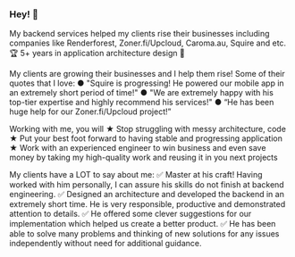 ### Hey! 👋

My backend services helped my clients rise their businesses including companies like Renderforest, Zoner.fi/Upcloud, Caroma.au, Squire and etc. 🏆 5+ years in application architecture design 🥇

My clients are growing their businesses and I help them rise! Some of their quotes that I love:
● "Squire is progressing! He powered our mobile app in an extremely short period of time!"
● "We are extremely happy with his top-tier expertise and highly recommend his services!"
● “He has been huge help for our Zoner.fi/Upcloud project!”

Working with me, you will
★ Stop struggling with messy architecture, code
★ Put your best foot forward to having stable and progressing application
★ Work with an experienced engineer to win business and even save money by taking my high-quality work and reusing it in you next projects

My clients have a LOT to say about me:
✅ Master at his craft! Having worked with him personally, I can assure his skills do not finish at backend engineering.
✅ Designed an architecture and developed the backend in an extremely short time. He is very responsible, productive and demonstrated attention to details.
✅ He offered some clever suggestions for our implementation which helped us create a better product.
✅ He has been able to solve many problems and thinking of new solutions for any issues independently without need for additional guidance.
